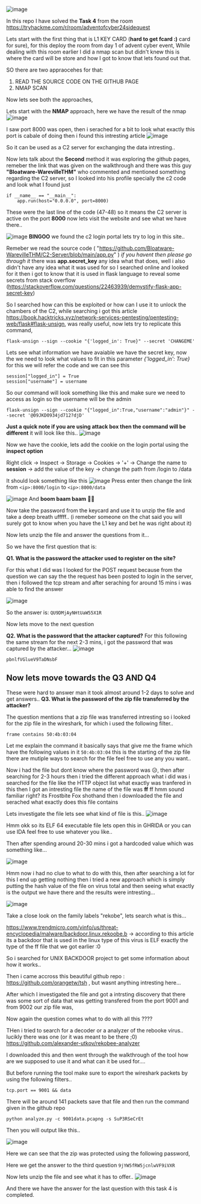 ![image](https://github.com/user-attachments/assets/1b98a405-c64e-4e3f-9ed1-cedcbe577b03)

In this repo I have solved the **Task 4** from the room https://tryhackme.com/r/room/adventofcyber24sidequest

Lets start with the first thing that is L1 KEY CARD (**hard to get fcard :)** card for sure), for this deploy the room from day 1 of advent cyber event,
While dealing with this room earlier I did a nmap scan but didn't knew this is where the card will be store and how I got to know that lets found out that.

SO there are two appraocehes for that:
1. READ THE SOURCE CODE ON THE GITHUB PAGE
2. NMAP SCAN

Now lets see both the approaches,

Lets start with the **NMAP** approach, here we have the result of the nmap 
![image](https://github.com/user-attachments/assets/918fc478-bd32-408d-a7e6-1d399c6af1bd)

I saw port 8000 was open, then i serached for a bit to look what exactly this port is cabale of doing then i found this intresting article 
![image](https://github.com/user-attachments/assets/ba8514c9-9ba4-4d42-834a-898c4cec708f)

So it can be used as a C2 server for exchanging the data intresting..

Now lets talk about the **Second** method it was exploring the github pages, remeber the link that was given on the walkthrough and there was this guy **"Bloatware-WarevilleTHM"** who commented and mentioned something regarding the C2 server, so I looked into his profile specially the c2 code and look what I found just 

```
if __name__ == "__main__":
    app.run(host="0.0.0.0", port=8000)
```

These were the last line of the code (47-48) so it means the C2 server is active on the port **8000** now lets visit the website and see what we have there..

![image](https://github.com/user-attachments/assets/4e492a70-a93c-4742-a636-21ad930dfa22)
**BINGOO** we found the c2 login portal lets try to log in this site..

Remeber we read the source code ( "https://github.com/Bloatware-WarevilleTHM/C2-Server/blob/main/app.py" ) _if you havent then please go through it_  there was **app.secret_key** any idea what that does, well i also didn't have any idea what it was used for so I searched online and looked for it then i got to know that it is used in flask language to reveal some secrets from stack overflow (https://stackoverflow.com/questions/22463939/demystify-flask-app-secret-key)

So I searched how can this be exploited or how can I use it to unlock the chambers of the C2, while searching i got this article https://book.hacktricks.xyz/network-services-pentesting/pentesting-web/flask#flask-unsign, was really useful, now lets try to replicate this command,
```
flask-unsign --sign --cookie "{'logged_in': True}" --secret 'CHANGEME'
```
Lets see what information we have avaiable we have the secret key, now the we need to look what values to fit in this parameter _{'logged_in': True}_ for this we will refer the code and we can see this
```
session["logged_in"] = True
session["username"] = username
```
So our command will look something like this and make sure we need to access as login so the username will be the admin 
```
flask-unsign --sign --cookie "{"logged_in":True,"username":"admin"}" --secret '@09JKD0934jd712?djD'
```
**Just a quick note if you are using attack box then the command will be different** it will look like this..
![image](https://github.com/user-attachments/assets/a830c573-5884-4952-8ce7-7dc87bf1b67b)

Now we have the cookie, lets add the cookie on the login portal using the **inspect option**

Right click -> Inspect -> Storage -> Cookies -> '+' -> Change the name to **session** -> add the value of the key -> change the path from /login to /data

It should look something like this 
![image](https://github.com/user-attachments/assets/e4029727-2c1f-4795-8476-042165d03ac6)
Press enter then change the link from `<ip>:8000/login` to `<ip>:8000/data`

![image](https://github.com/user-attachments/assets/8b8e7ce9-366d-418b-b65a-bd0abfa761f5)
And **boom baam baam** 🎉🎉

Now take the password from the keycard and use it to unzip the file and take a deep breath ufffff.. (i remeber someone on the chat said you will surely got to know when you have the L1 key and bet he was right about it)

Now lets unzip the file and answer the questions from it...

So we have the first question that is:

**Q1. What is the password the attacker used to register on the site?**

For this what I did was I looked for the POST request because from the question we can say the the request has been posted to login in the server, then i followed the tcp stream and after seraching for around 15 mins i was able to find the answer 

![image](https://github.com/user-attachments/assets/fa8706a4-ae16-44a0-b8b9-2f8ef78b3648)

So the answer is: `QU9DMjAyNHtUaW55X1R`

Now lets move to the next question 

**Q2. What is the password that the attacker captured?**
For this following the same stream for the next 2-3 mins, i got the password that was captured by the attacker...
![image](https://github.com/user-attachments/assets/0c9704a0-fce5-48e7-ba8a-28d15911a2cf)

```
pbnlfVGlueV9TaDNsbF
```

## Now lets move towards the **Q3 AND Q4** 

These were hard to answer man it took almost around 1-2 days to solve and get answers..
**Q3. What is the password of the zip file transferred by the attacker?**

The question mentions that a zip file was transferred intresting so i looked for the zip file in the wireshark, for which i used the following filter..
```
frame contains 50:4b:03:04
```

Let me explain the command it basically says that give me the frame which have the following values in it `50:4b:03:04` this is the starting of the zip file there are mutiple ways to search for the file feel free to use any you want..

Now i had the file but dont know where the password was 😥, then after searching for 2-3 hours then i tried the different approach what i did was i searched for the file like the HTTP object list what exactly was tranfered in this then I got an intresting file the name of the file was **ff** ff hmm sound familiar right? its Frostbite Fox shothand then i downloaded the file and serached what exactly does this file contains 

Lets investigate the file lets see what kind of file is this..
![image](https://github.com/user-attachments/assets/09311f1f-6201-42f3-a548-dab0723dd3c3)

Hmm okk so its ELF 64 executable file lets open this in GHRIDA or you can use IDA feel free to use whatever you like..

Then after spending around 20-30 mins i got a hardcoded value which was something like...

![image](https://github.com/user-attachments/assets/66dd58a1-4f6e-44f2-9999-273f6f6a3806)

Hmm now i had no clue to what to do with this, then after searching a lot for this I end up getting nothing then i tried a new approach which is simply putting the hash value of the file on virus total and then seeing what exactly is the output we have there and the results were intresting...

![image](https://github.com/user-attachments/assets/138ce08a-4676-442b-bdc0-adf34faecc96)

Take a close look on the family labels "rekobe", lets search what is this...

https://www.trendmicro.com/vinfo/us/threat-encyclopedia/malware/backdoor.linux.rekoobe.b -> according to this article its a backdoor that is used in the linux type of this virus is ELF exactly the type of the ff file that we got earlier :0  

So i searched for UNIX BACKDOOR project to get some information about how it works..

Then i came accross this beautiful github repo : https://github.com/orangetw/tsh , but wasnt anything intresting here...

After which I investigated the file and got a intrsting discovery that there was some sort of data that was getting transfered from the port 9001 and from 9002 our zip file was,

Now again the question comes what to do with all this ????

THen i tried to search for a decoder or a analyzer of the rebooke virus.. lucikly there was one (or it was meant to be there ;0)
https://github.com/alexander-utkov/rekobee-analyzer

I downloaded this and then went through the walkthrough of the tool how are we supposed to use it and what can it be used for....

But before running the tool make sure to export the wireshark packets by using the following filters..
```
tcp.port == 9001 && data
```
There will be around 141 packets save that file and then run the command given in the github repo

```
python analyze.py -c 9001data.pcapng -s SuP3RSeCrEt
```
Then you will output like this..

![image](https://github.com/user-attachments/assets/3f98cdd5-92c9-41e6-ab21-cea47fb980ee)

Here we can see that the zip was protected using the following password,

Here we get the answer to the third question `9jYW5fRW5jcnlwVF9iVXR`

Now lets unzip the file and see what it has to offer..
![image](https://github.com/user-attachments/assets/0c37d54a-73f9-40f7-aa98-a9ed168a4d25)

And there we have the answer for the last question with this task 4 is completed.
